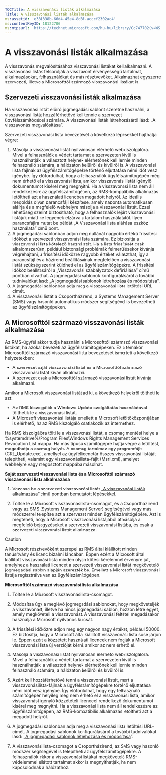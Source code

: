 ```yaml
---
TOCTitle: A visszavonási listák alkalmazása
Title: A visszavonási listák alkalmazása
ms:assetid: 'e331338b-66d4-45e4-8d3f-acccf2302ac4'
ms:contentKeyID: 18122706
ms:mtpsurl: 'https://technet.microsoft.com/hu-hu/library/Cc747702(v=WS.10)'
---
```


A visszavonási listák alkalmazása
=================================

A visszavonás megvalósításához visszavonási listákat kell alkalmazni. A visszavonási listák felsorolják a visszavont érvényességű tartalmat, alkalmazásokat, felhasználókat és más résztvevőket. Alkalmazhat egyszerre szervezeti, illetve a Microsofttól származó visszavonási listákat is.

Szervezeti visszavonási listák alkalmazása
------------------------------------------

Ha visszavonási listát előíró jogmegadási sablont szeretne használni, a visszavonási listát hozzáférhetővé kell tennie a szervezet ügyfélszámítógépei számára. A visszavonási listák létrehozásáról lásd: „A visszavonás megvalósítása”.

Szervezeti visszavonási lista bevezetését a következő lépésekkel hajthatja végre:

1.  Másolja a visszavonási listát nyilvánosan elérhető webkiszolgálóra. Mivel a felhasználók a védett tartalmat a szervezeten kívül is használhatják, a választott helynek elérhetőnek kell lennie minden felhasználó számára, a hálózaton belülről és kívülről is.
    A visszavonási lista fájlnak az ügyfélszámítógépekre történő eljuttatása némi időt vesz igénybe. Így előfordulhat, hogy a felhasználók ügyfélszámítógépén még nem érhető el a visszavonási lista, amikor visszavonási listát igénylő dokumentumot kísérel meg megnyitni. Ha a visszavonási lista nem áll rendelkezésre az ügyfélszámítógépen, az RMS-kompatibilis alkalmazás letöltheti azt a használati licencben megadott helyről.
    Az ideális megoldás olyan parancsfájl készítése, amely naponta automatikusan aláírja és a megfelelő webhelyre másolja a visszavonási listát. Ezzel lehetőség szerint biztosítható, hogy a felhasználók lejárt visszavonási listájuk miatt ne legyenek elzárva a tartalom használatától. Ilyen parancsfájlra mutat be példát „A Visszavonási lista aláírása eszköz használata” című pont.
2.  A jogmegadási sablonban adjon meg nullánál nagyobb értékű frissítési időközt a szervezeti visszavonási lista számára. Ez biztosítja a visszavonási lista kötelező használatát. Ha a lista frissítését csak alkalomszerűen, például biztonsági problémák felmerülésekor kívánja végrehajtani, a frissítési időközre nagyobb értéket választhat, így a parancsfájl és a házirend beállításainak megfelelően a visszavonási listát szükség szerint küldheti el az ügyfélszámítógépekre. A frissítési időköz beállításáról a „Visszavonási szabályzatok definiálása” című pontban olvashat. A jogmegadási sablonok konfigurálásáról a további tudnivalókat lásd: „A jogmegadási sablonok létrehozása és módosítása”.
3.  A jogmegadási sablonban adja meg a visszavonási lista letöltési URL-címét.
4.  A visszavonási listát a Csoportházirend, a Systems Management Server (SMS) vagy hasonló automatikus módszer segítségével is bevezetheti az ügyfélszámítógépeken.

A Microsofttól származó visszavonási listák alkalmazása
-------------------------------------------------------

Az RMS-ügyfél akkor tudja használni a Microsofttól származó visszavonási listákat, ha azokat bevezeti az ügyfélszámítógépeken. Ez a témakör Microsofttól származó visszavonási lista bevezetését ismerteti a következő helyzetekben:

-   A szervezet saját visszavonási listát és a Microsofttól származó visszavonási listát kíván alkalmazni.
-   A szervezet csak a Microsofttól származó visszavonási listát kívánja alkalmazni.

Amikor a Microsoft visszavonási listát ad ki, a következő helyekről töltheti le azt:

-   Az RMS kiszolgálók a Windows Update szolgáltatás használatával tölthetik le a visszavonási listát.
-   A Microsoft visszavonási listája emellett a Microsoft letöltőközpontjában is elérhető, ha az RMS kiszolgáló csatlakozik az internethez.

Ha RMS kiszolgálóra tölti le a visszavonási listát, a csomag mentési helye a %systemdrive%\\Program Files\\Windows Rights Management Services Revocation List mappa. Ha más típusú számítógépre hajtja végre a letöltést, megadhatja a csomag helyét. A csomag tartalmaz egy programfájlt (CRL\_Update.exe), amellyel az ügyféllicenctár összes visszavonási listáját telepítheti, valamint egy visszavonásilista-fájlt (Msrl.xml), amelyet webhelyre vagy megosztott mappába másolhat.

**Saját szervezeti visszavonási lista és a Microsofttól származó visszavonási lista alkalmazása**
1.  Vezesse be a szervezeti visszavonási listát „[A visszavonási listák alkalmazása](https://technet.microsoft.com/e331338b-66d4-45e4-8d3f-acccf2302ac4)” című pontban bemutatott lépésekkel.

2.  Töltse le a Microsoft visszavonásilista-csomagot, és a Csoportházirend vagy az SMS (Systems Management Server) segítségével vagy más módszerrel telepítse azt a szervezet minden ügyfélszámítógépére. Azt is megteheti, hogy a Microsoft visszavonási listájából átmásolja a megfelelő bejegyzéseket a szervezeti visszavonási listába, és csak a szervezeti visszavonási listát alkalmazza.

> [!CAUTION]  
> A Microsoft résztvevőként szerepel az RMS által kiállított minden tanúsítvány és licenc bizalmi láncában. Éppen ezért a Microsoft által kiállított visszavonási lista minden olyan kötési kérelemnél érvényre jut, amelyhez a használati licencet a szervezeti visszavonási listát megkövetelő jogmegadási sablon alapján szerezték be. Emellett a Microsoft visszavonási listája regisztrálva van az ügyfélszámítógépen. 

**Microsofttól származó visszavonási lista alkalmazása**
1.  Töltse le a Microsoft visszavonásilista-csomagot.

2.  Módosítsa úgy a meglévő jogmegadási sablonokat, hogy megköveteljék a visszavonást, illetve ha nincs jogmegadási sablon, hozzon létre egyet, amely megköveteli a visszavonást. A visszavonási feltétel megadásakor használja a Microsoft nyilvános kulcsát.

3.  A frissítési időközre adjon meg egy nagyon nagy értéket, például 50000. Ez biztosítja, hogy a Microsoft által kiállított visszavonási lista sose járjon le. Éppen ezért a közzétett használati licencek nem fogják a Microsoft visszavonási lista új verzióját kérni, amikor az nem érhető el.

4.  Másolja a visszavonási listát nyilvánosan elérhető webkiszolgálóra. Mivel a felhasználók a védett tartalmat a szervezeten kívül is használhatják, a választott helynek elérhetőnek kell lennie minden felhasználó számára, a hálózaton belülről és kívülről is.

5.  Azért kell hozzáférhetővé tenni a visszavonási listát, mert a visszavonásilista-fájlnak a ügyfélszámítógépekre történő eljuttatása némi időt vesz igénybe. Így előfordulhat, hogy egy felhasználó számítógépén helyileg még nem érhető el a visszavonási lista, amikor visszavonást igénylő közzétételi licenccel rendelkező dokumentumot kísérel meg megnyitni. Ha a visszavonási lista nem áll rendelkezésre az ügyfélszámítógépen, az RMS-kompatibilis alkalmazás letöltheti azt a megadott helyről.

6.  A jogmegadási sablonban adja meg a visszavonási lista letöltési URL-címét. A jogmegadási sablonok konfigurálásáról a további tudnivalókat lásd: „[A jogmegadási sablonok létrehozása és módosítása](https://technet.microsoft.com/6014176f-ef71-4d29-b3e3-da129c18563d)”.

7.  A visszavonásilista-csomagot a Csoportházirend, az SMS vagy hasonló módszer segítségével is telepítheti az ügyfélszámítógépekre. A felhasználók ekkor a visszavonási listákat megkövetelő RMS-védelemmel ellátott tartalmat akkor is megnyithatják, ha nem kapcsolódnak a hálózathoz.
